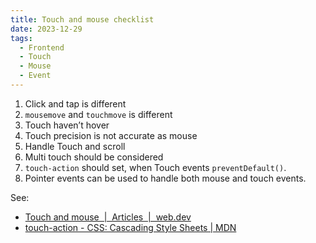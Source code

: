```yaml
---
title: Touch and mouse checklist
date: 2023-12-29
tags:
  - Frontend
  - Touch
  - Mouse
  - Event
---
```


1. Click and tap is different
2. `mousemove` and `touchmove` is different
3. Touch haven’t hover
4. Touch precision is not accurate as mouse
5. Handle Touch and scroll
6. Multi touch should be considered
7. `touch-action` should set, when Touch events `preventDefault()`.
8. Pointer events can be used to handle both mouse and touch events.

See:

- [Touch and mouse  |  Articles  |  web.dev](https://web.dev/articles/mobile-touchandmouse)
- [touch-action - CSS: Cascading Style Sheets | MDN](https://developer.mozilla.org/en-US/docs/Web/CSS/touch-action)
